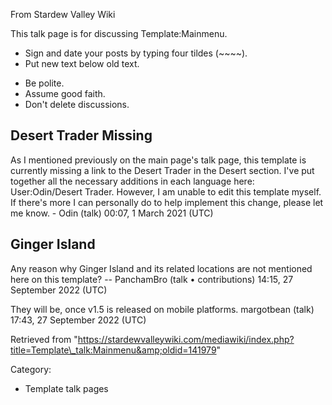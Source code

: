 From Stardew Valley Wiki

This talk page is for discussing Template:Mainmenu.

- Sign and date your posts by typing four tildes (~~~~).
- Put new text below old text.

<!--THE END-->

- Be polite.
- Assume good faith.
- Don't delete discussions.

## Desert Trader Missing

As I mentioned previously on the main page's talk page, this template is currently missing a link to the Desert Trader in the Desert section. I've put together all the necessary additions in each language here: User:Odin/Desert Trader. However, I am unable to edit this template myself. If there's more I can personally do to help implement this change, please let me know. - Odin (talk) 00:07, 1 March 2021 (UTC)

## Ginger Island

Any reason why Ginger Island and its related locations are not mentioned here on this template? -- PanchamBro (talk • contributions) 14:15, 27 September 2022 (UTC)

They will be, once v1.5 is released on mobile platforms. margotbean (talk) 17:43, 27 September 2022 (UTC)

Retrieved from "https://stardewvalleywiki.com/mediawiki/index.php?title=Template\_talk:Mainmenu&amp;oldid=141979"

Category:

- Template talk pages